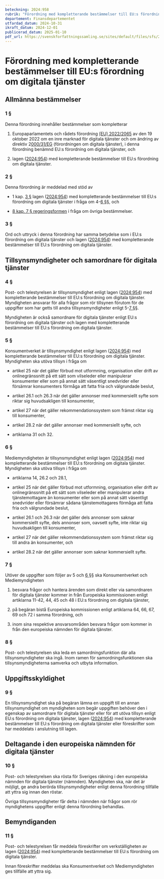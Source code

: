 ```yaml
---
beteckning: 2024:958
rubrik: "Förordning med kompletterande bestämmelser till EU:s förordning om digitala tjänster"
departement: Finansdepartementet
utfardad_datum: 2024-10-31
ikraft_datum: 2024-12-01
publicerad_datum: 2025-01-10
pdf_url: https://svenskforfattningssamling.se/sites/default/files/sfs/2024-10/SFS2024-958.pdf
---
```


# Förordning med kompletterande bestämmelser till EU:s förordning om digitala tjänster

## Allmänna bestämmelser

### 1 §

Denna förordning innehåller bestämmelser som kompletterar

1. Europaparlamentets och rådets förordning [(EU) 2022/2065](https://eur-lex.europa.eu/legal-content/SV/ALL/?uri=celex%3A32065R2022) av den 19 oktober 2022 om en inre marknad för digitala tjänster och om ändring av direktiv 2[000/31/EG](https://eur-lex.europa.eu/legal-content/SV/ALL/?uri=celex%3A3000L0031) (förordningen om digitala tjänster), i denna förordning benämnd EU:s förordning om digitala tjänster, och

2. lagen ([2024:954](https://selex.se/eli/sfs/2024/954)) med kompletterande bestämmelser till EU:s förordning om digitala tjänster.

### 2 §

Denna förordning är meddelad med stöd av

- 1 kap. [3 §](#kap1.3) lagen ([2024:954](https://selex.se/eli/sfs/2024/954)) med kompletterande bestämmelser till EU:s förordning om digitala tjänster i fråga om 4-[6 §](#6)§, och

- [8 kap. 7 § regeringsformen](https://selex.se/eli/sfs/1974/152#kap8.7) i fråga om övriga bestämmelser.

### 3 §

Ord och uttryck i denna förordning har samma betydelse som i EU:s förordning om digitala tjänster och lagen ([2024:954](https://selex.se/eli/sfs/2024/954)) med kompletterande bestämmelser till EU:s förordning om digitala tjänster.

## Tillsynsmyndigheter och samordnare för digitala tjänster

### 4 §

Post- och telestyrelsen är tillsynsmyndighet enligt lagen ([2024:954](https://selex.se/eli/sfs/2024/954)) med kompletterande bestämmelser till EU:s förordning om digitala tjänster. Myndigheten ansvarar för alla frågor som rör tillsynen förutom för de uppgifter som har getts till andra tillsynsmyndigheter enligt 5-[7 §](#7)§.

Myndigheten är också samordnare för digitala tjänster enligt EU:s förordning om digitala tjänster och lagen med kompletterande bestämmelser till EU:s förordning om digitala tjänster.

### 5 §

Konsumentverket är tillsynsmyndighet enligt lagen ([2024:954](https://selex.se/eli/sfs/2024/954)) med kompletterande bestämmelser till EU:s förordning om digitala tjänster. Myndigheten ska utöva tillsyn i fråga om

- artikel 25 när det gäller förbud mot utformning, organisation eller drift av onlinegränssnitt på ett sätt som vilseleder eller manipulerar konsumenter eller som på annat sätt väsentligt snedvrider eller försämrar konsumenters förmåga att fatta fria och välgrundade beslut,

- artikel 26.1 och 26.3 när det gäller annonser med kommersiellt syfte som riktar sig huvudsakligen till konsumenter,

- artikel 27 när det gäller rekommendationssystem som främst riktar sig till konsumenter,

- artikel 28.2 när det gäller annonser med kommersiellt syfte, och

- artiklarna 31 och 32.

### 6 §

Mediemyndigheten är tillsynsmyndighet enligt lagen ([2024:954](https://selex.se/eli/sfs/2024/954)) med kompletterande bestämmelser till EU:s förordning om digitala tjänster. Myndigheten ska utöva tillsyn i fråga om

- artiklarna 14, 26.2 och 28.1,

- artikel 25 när det gäller förbud mot utformning, organisation eller drift av onlinegränssnitt på ett sätt som vilseleder eller manipulerar andra tjänstemottagare än konsumenter eller som på annat sätt väsentligt snedvrider eller försämrar sådana tjänstemottagares förmåga att fatta fria och välgrundade beslut,

- artikel 26.1 och 26.3 när det gäller dels annonser som saknar kommersiellt syfte, dels annonser som, oavsett syfte, inte riktar sig huvudsakligen till konsumenter,

- artikel 27 när det gäller rekommendationssystem som främst riktar sig till andra än konsumenter, och

- artikel 28.2 när det gäller annonser som saknar kommersiellt syfte.

### 7 §

Utöver de uppgifter som följer av 5 och [6 §](#6)§ ska Konsumentverket och Mediemyndigheten

1. besvara frågor och hantera ärenden som direkt eller via samordnaren för digitala tjänster kommer in från Europeiska kommissionen enligt artiklarna 11-42, 44, 45 och 48 i EU:s förordning om digitala tjänster,

2. på begäran bistå Europeiska kommissionen enligt artiklarna 64, 66, 67, 69 och 72 i samma förordning, och

3. inom sina respektive ansvarsområden besvara frågor som kommer in från den europeiska nämnden för digitala tjänster.

### 8 §

Post- och telestyrelsen ska leda en samordningsfunktion där alla tillsynsmyndigheter ska ingå. Inom ramen för samordningsfunktionen ska tillsynsmyndigheterna samverka och utbyta information.

## Uppgiftsskyldighet

### 9 §

En tillsynsmyndighet ska på begäran lämna en uppgift till en annan tillsynsmyndighet om myndigheten som begär uppgiften behöver den i egenskap av samordnare för digitala tjänster eller för att utöva tillsyn enligt EU:s förordning om digitala tjänster, lagen ([2024:954](https://selex.se/eli/sfs/2024/954)) med kompletterande bestämmelser till EU:s förordning om digitala tjänster eller föreskrifter som har meddelats i anslutning till lagen.

## Deltagande i den europeiska nämnden för digitala tjänster

### 10 §

Post- och telestyrelsen ska rösta för Sveriges räkning i den europeiska nämnden för digitala tjänster (nämnden). Myndigheten ska, när det är möjligt, ge andra berörda tillsynsmyndigheter enligt denna förordning tillfälle att yttra sig innan den röstar.

Övriga tillsynsmyndigheter får delta i nämnden när frågor som rör myndighetens uppgifter enligt denna förordning behandlas.

## Bemyndiganden

### 11 §

Post- och telestyrelsen får meddela föreskrifter om verkställigheten av lagen ([2024:954](https://selex.se/eli/sfs/2024/954)) med kompletterande bestämmelser till EU:s förordning om digitala tjänster.

Innan föreskrifter meddelas ska Konsumentverket och Mediemyndigheten ges tillfälle att yttra sig.